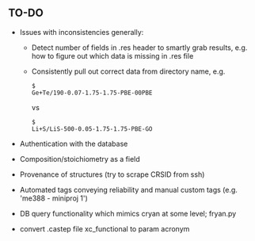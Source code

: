 ## TO-DO
- Issues with inconsistencies generally:
     - Detect number of fields in .res header to smartly grab results, e.g. how to figure out which data is missing in .res file
     - Consistently pull out correct data from directory name, e.g.
               
         ```
         $
         Ge+Te/190-0.07-1.75-1.75-PBE-00PBE 
         ```

         vs

         ```
         $
         Li+S/LiS-500-0.05-1.75-1.75-PBE-GO
         ```

- Authentication with the database
- Composition/stoichiometry as a field
- Provenance of structures (try to scrape CRSID from ssh)
- Automated tags conveying reliability and manual custom tags (e.g. 'me388 - miniproj 1')
- DB query functionality which mimics cryan at some level; fryan.py
- convert .castep file xc_functional to param acronym